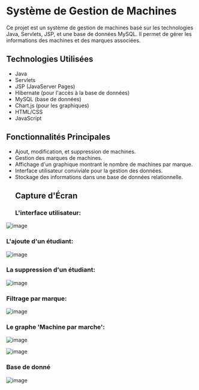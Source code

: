 # Système de Gestion de Machines

Ce projet est un système de gestion de machines basé sur les technologies Java, Servlets, JSP, et une base de données MySQL.
Il permet de gérer les informations des machines et des marques associées.

## Technologies Utilisées

- Java
- Servlets
- JSP (JavaServer Pages)
- Hibernate (pour l'accès à la base de données)
- MySQL (base de données)
- Chart.js (pour les graphiques)
- HTML/CSS
- JavaScript

## Fonctionnalités Principales

- Ajout, modification, et suppression de machines.
- Gestion des marques de machines.
- Affichage d'un graphique montrant le nombre de machines par marque.
- Interface utilisateur conviviale pour la gestion des données.
- Stockage des informations dans une base de données relationnelle.
  ## Capture d'Écran
  ### L'interface utilisateur:
  
![image](https://github.com/adnan-khadija/Ajax/assets/147508009/09f7a4df-d226-44d0-b8c6-a041f27050fd)

### L'ajoute d'un étudiant:

![image](https://github.com/adnan-khadija/Ajax/assets/147508009/2a2eb7a5-0244-4638-8fb2-0344bd2e7ba2)

### La suppression d'un étudiant:

![image](https://github.com/adnan-khadija/Ajax/assets/147508009/bb4323e2-f14c-43b5-8da0-f624430f7aa5)

### Filtrage par marque:

![image](https://github.com/adnan-khadija/Ajax/assets/147508009/ff655d50-c7ec-42f4-8fc2-bc4fbd255f64)

### Le graphe 'Machine par marche':

![image](https://github.com/adnan-khadija/Ajax/assets/147508009/a0f7a818-3f41-430b-95ef-3f7e98ab5986)

![image](https://github.com/adnan-khadija/Ajax/assets/147508009/b28aa831-8823-4683-9be2-a9453ee87b9b)

### Base de donné 
![image](https://github.com/adnan-khadija/ajaxe/assets/147508009/b4b425c0-8243-4082-bec7-3bed651cec1b)





